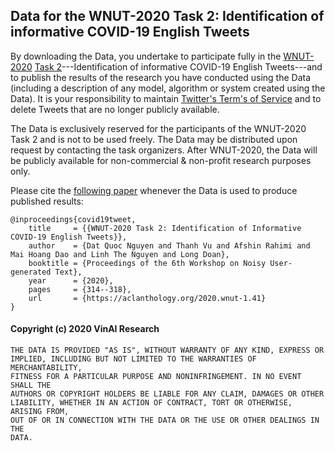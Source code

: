 ## Data for the WNUT-2020 Task 2: Identification of informative COVID-19 English Tweets

By downloading the Data, you undertake to participate fully in the [WNUT-2020](http://noisy-text.github.io/2020/) [Task 2](http://noisy-text.github.io/2020/covid19tweet-task.html)---Identification of informative COVID-19 English Tweets---and to publish the results of the research you have conducted using the  Data (including a description of any model, algorithm or system created using the Data). It is your responsibility to maintain [Twitter's Term's of Service](https://dev.twitter.com/overview/terms/policy.html) and to delete Tweets that are no longer publicly available.

The Data is exclusively reserved for the participants of the WNUT-2020 Task 2 and is not to be used freely. The Data  may be distributed upon request by contacting the task organizers. After WNUT-2020, the Data will be publicly available for non-commercial & non-profit research purposes only.

Please cite the [following paper](https://aclanthology.org/2020.wnut-1.41) whenever the Data is used to produce published results:

	@inproceedings{covid19tweet,
		title     = {{WNUT-2020 Task 2: Identification of Informative COVID-19 English Tweets}},
		author    = {Dat Quoc Nguyen and Thanh Vu and Afshin Rahimi and Mai Hoang Dao and Linh The Nguyen and Long Doan},
		booktitle = {Proceedings of the 6th Workshop on Noisy User-generated Text},
		year      = {2020},
		pages     = {314--318},
		url       = {https://aclanthology.org/2020.wnut-1.41}
	}


#### Copyright (c) 2020 VinAI Research

	THE DATA IS PROVIDED "AS IS", WITHOUT WARRANTY OF ANY KIND, EXPRESS OR
	IMPLIED, INCLUDING BUT NOT LIMITED TO THE WARRANTIES OF MERCHANTABILITY,
	FITNESS FOR A PARTICULAR PURPOSE AND NONINFRINGEMENT. IN NO EVENT SHALL THE
	AUTHORS OR COPYRIGHT HOLDERS BE LIABLE FOR ANY CLAIM, DAMAGES OR OTHER
	LIABILITY, WHETHER IN AN ACTION OF CONTRACT, TORT OR OTHERWISE, ARISING FROM,
	OUT OF OR IN CONNECTION WITH THE DATA OR THE USE OR OTHER DEALINGS IN THE
	DATA.

